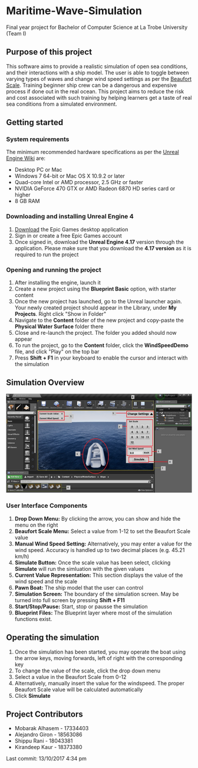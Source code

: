 # Maritime-Wave-Simulation
Final year project for Bachelor of Computer Science at La Trobe University
(Team I)

## Purpose of this project
This software aims to provide a realistic simulation of open sea conditions, and their interactions with a ship model.
The user is able to toggle between varying types of waves and change wind speed settings as per the [Beaufort Scale](https://en.wikipedia.org/wiki/Beaufort_scale). Training beginner ship crew can be a dangerous and expensive process if done out in the real ocean. This project aims to reduce the risk and cost associated with such training by helping learners get a taste of real sea conditions from a simulated environment. 

## Getting started
### System requirements
The minimum recommended hardware specifications as per the [Unreal Engine Wiki](https://wiki.unrealengine.com/Recommended_Hardware) are:

+ Desktop PC or Mac
+ Windows 7 64-bit or Mac OS X 10.9.2 or later
+ Quad-core Intel or AMD processor, 2.5 GHz or faster
+ NVIDIA GeForce 470 GTX or AMD Radeon 6870 HD series card or higher
+ 8 GB RAM

### Downloading and installing Unreal Engine 4

1. [Download](https://www.unrealengine.com/download) the Epic Games desktop application
2. Sign in or create a free Epic Games account
3. Once signed in, download the **Unreal Engine 4.17** version through the application. Please make sure that you download the **4.17 version** as it is required to run the project

### Opening and running the project
1. After installing the engine, launch it
2. Create a new project using the **Blueprint Basic** option, with starter content
3. Once the new project has launched, go to the Unreal launcher again. Your newly created
project should appear in the Library, under **My Projects**. Right click "Show in Folder"
4. Navigate to the **Content** folder of the new project and copy-paste the **Physical Water Surface** folder there
5. Close and re-launch the project. The folder you added should now appear
6. To run the project, go to the **Content** folder, click the **WindSpeedDemo** file, and click "Play" on the top bar
7. Press **Shift + F1** in your keyboard to enable the cursor and interact with the simulation

## Simulation Overview
![simulation screenshot](https://github.com/alejandro-giron/Maritime-Wave-Simulation/blob/master/simulation_view.png)

### User Interface Components
1. **Drop Down Menu:** By clicking the arrow, you can show and hide the menu on the right
2. **Beaufort Scale Menu:** Select a value from 1-12 to set the Beaufort Scale value
3. **Manual Wind Speed Setting:** Alternatively, you may enter a value for the wind speed. Accuracy is handled up to two decimal places (e.g. 45.21 km/h)
4. **Simulate Button:** Once the scale value has been select, clicking **Simulate** will run the simluation with the given values
5. **Current Value Representation:** This section displays the value of the wind speed and the scale
6. **Pawn Boat:** The ship model that the user can control
7. **Simulation Screen:** The boundary of the simulation screen. May be turned into full screen by pressing **Shift + F11**
8. **Start/Stop/Pause:** Start, stop or pausse the simulation
9. **Blueprint Files:** The Blueprint layer where most of the simulation functions exist. 

## Operating the simulation
1. Once the simulation has been started, you may operate the boat using the arrow keys, moving forwards, left of right with the corresponding key
2. To change the value of the scale, click the drop down menu
3. Select a value in the Beaufort Scale from 0-12
4. Alternatively, manually insert the value for the windspeed. The proper Beaufort Scale value will be calculated automatically
5. Click **Simulate**

## Project Contributors
+ Mobarak Alhasem - 17334403
+ Alejandro Giron - 18563086
+ Shippu Rani - 18043381
+ Kirandeep Kaur - 18373380


Last commit: 13/10/2017 4:34 pm
